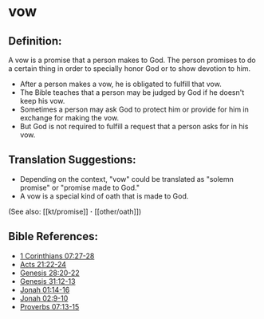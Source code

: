 # vow #

## Definition: ##

A vow is a promise that a person makes to God. The person promises to do a certain thing in order to specially honor God or to show devotion to him.

* After a person makes a vow, he is obligated to fulfill that vow.
* The Bible teaches that a person may be judged by God if he doesn't keep his vow.
* Sometimes a person may ask God to protect him or provide for him in exchange for making the vow.
* But God is not required to fulfill a request that a person asks for in his vow.

## Translation Suggestions: ##

* Depending on the context, "vow" could be translated as "solemn promise" or "promise made to God."
* A vow is a special kind of oath that is made to God.

(See also: [[kt/promise]] **·** [[other/oath]])

## Bible References: ##

* [1 Corinthians 07:27-28](en/tn/1co/help/07/27)
* [Acts 21:22-24](en/tn/act/help/21/22)
* [Genesis 28:20-22](en/tn/gen/help/28/20)
* [Genesis 31:12-13](en/tn/gen/help/31/12)
* [Jonah 01:14-16](en/tn/jon/help/01/14)
* [Jonah 02:9-10](en/tn/jon/help/02/09)
* [Proverbs 07:13-15](en/tn/pro/help/07/13)